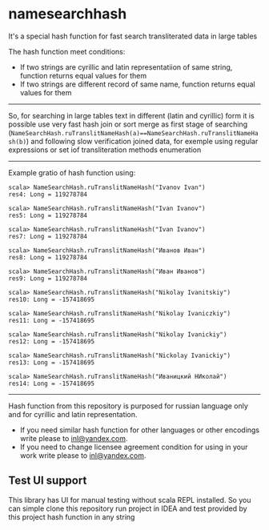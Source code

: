 # namesearchhash

It's a special hash function for fast search transliterated data in large tables


The hash function meet conditions:
* If two strings are cyrillic and latin representatiion of same string, function returns equal values for them
* If two strings are different record of same name, function returns equal values for them

----
So, for searching in large tables text in different (latin and cyrillic) form it is possible
use very fast hash join or sort merge as first stage of searching (```NameSearchHash.ruTranslitNameHash(a)==NameSearchHash.ruTranslitNameHash(b)```) and following
slow verification joined data, for exemple using regular expressions 
or set iof transliteration methods enumeration       

--------------
Example gratio of hash function using:

```
scala> NameSearchHash.ruTranslitNameHash("Ivanov Ivan")
res4: Long = 119278784

scala> NameSearchHash.ruTranslitNameHash("Ivan Ivanov")
res5: Long = 119278784

scala> NameSearchHash.ruTranslitNameHash("Ivan Ivanov")
res7: Long = 119278784

scala> NameSearchHash.ruTranslitNameHash("Иванов Иван")
res8: Long = 119278784

scala> NameSearchHash.ruTranslitNameHash("Иван Иванов")
res9: Long = 119278784

scala> NameSearchHash.ruTranslitNameHash("Nikolay Ivanitskiy")
res10: Long = -157418695

scala> NameSearchHash.ruTranslitNameHash("Nikolay Ivaniczkiy")
res11: Long = -157418695

scala> NameSearchHash.ruTranslitNameHash("Nikolay Ivanickiy")
res12: Long = -157418695

scala> NameSearchHash.ruTranslitNameHash("Nickolay Ivanickiy")
res13: Long = -157418695

scala> NameSearchHash.ruTranslitNameHash("Иваницкий НИколай")
res14: Long = -157418695
```

------------------

Hash function from this repository is purposed for russian language only and for cyrillic and latin representation. 
* If you need similar hash function for other languages or other encodings write please to inl@yandex.com.
* If you need to change licensee agreement condition for using in your work write please to inl@yandex.com.

## Test UI support
This library has UI for manual testing without scala REPL installed. So you can simple clone this repository run project
in IDEA and test provided by this project hash function in any string